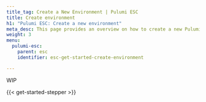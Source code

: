 ```yaml
---
title_tag: Create a New Environment | Pulumi ESC
title: Create environment
h1: "Pulumi ESC: Create a new environment"
meta_desc: This page provides an overview on how to create a new Pulumi ESC environment.
weight: 3
menu:
  pulumi-esc:
    parent: esc
    identifier: esc-get-started-create-environment

---
```


WIP

{{< get-started-stepper >}}
